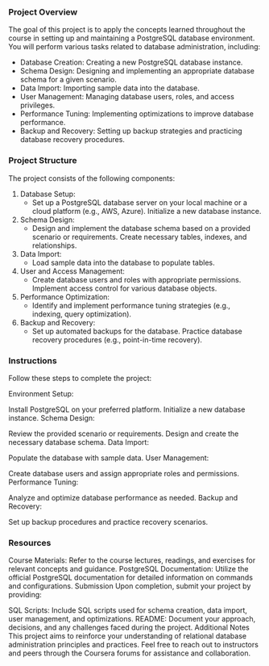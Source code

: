 ### Project Overview
The goal of this project is to apply the concepts learned throughout the course in setting up and maintaining a PostgreSQL database environment. You will perform various tasks related to database administration, including:
- Database Creation: Creating a new PostgreSQL database instance.
- Schema Design: Designing and implementing an appropriate database schema for a given scenario.
- Data Import: Importing sample data into the database.
- User Management: Managing database users, roles, and access privileges.
- Performance Tuning: Implementing optimizations to improve database performance.
- Backup and Recovery: Setting up backup strategies and practicing database recovery procedures.

### Project Structure
The project consists of the following components:
1. Database Setup:
    - Set up a PostgreSQL database server on your local machine or a cloud platform (e.g., AWS, Azure).
      Initialize a new database instance.
2. Schema Design:
    - Design and implement the database schema based on a provided scenario or requirements.
Create necessary tables, indexes, and relationships.
3. Data Import:
    - Load sample data into the database to populate tables.
4. User and Access Management:
    - Create database users and roles with appropriate permissions.
      Implement access control for various database objects.
5. Performance Optimization:
    - Identify and implement performance tuning strategies (e.g., indexing, query optimization).
6. Backup and Recovery:
    - Set up automated backups for the database.
      Practice database recovery procedures (e.g., point-in-time recovery).

### Instructions
Follow these steps to complete the project:

Environment Setup:

Install PostgreSQL on your preferred platform.
Initialize a new database instance.
Schema Design:

Review the provided scenario or requirements.
Design and create the necessary database schema.
Data Import:

Populate the database with sample data.
User Management:

Create database users and assign appropriate roles and permissions.
Performance Tuning:

Analyze and optimize database performance as needed.
Backup and Recovery:

Set up backup procedures and practice recovery scenarios.


### Resources
Course Materials: Refer to the course lectures, readings, and exercises for relevant concepts and guidance.
PostgreSQL Documentation: Utilize the official PostgreSQL documentation for detailed information on commands and configurations.
Submission
Upon completion, submit your project by providing:

SQL Scripts: Include SQL scripts used for schema creation, data import, user management, and optimizations.
README: Document your approach, decisions, and any challenges faced during the project.
Additional Notes
This project aims to reinforce your understanding of relational database administration principles and practices.
Feel free to reach out to instructors and peers through the Coursera forums for assistance and collaboration.
